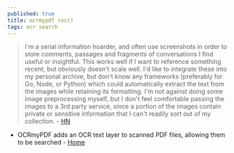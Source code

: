```yaml
---
published: true
title: ocrmypdf (ocr)
tags: ocr search
---
```

 > I'm a serial information hoarder, and often use screenshots in order to store comments, passages and fragments of conversations I find useful or insightful. This works well if I want to reference something recent, but obviously doesn't scale well. I'd like to integrate these into my personal archive, but don't know any frameworks (preferably for Go, Node, or Python) which could automatically extract the text from the images while retaining its formatting. I'm not against doing some image preprocessing myself, but I don't feel comfortable passing the images to a 3rd party service, since a portion of the images contain private or sensitive information that I can't readily sort out of my collection. - [HN](https://news.ycombinator.com/item?id=23270970)

- OCRmyPDF adds an OCR text layer to scanned PDF files, allowing them to be searched - [Home](https://pypi.org/project/ocrmypdf/) 
 
 